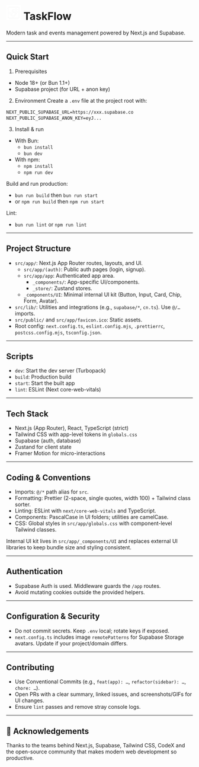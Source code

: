 # <img src="./src/public/logo.png" width="40" /> TaskFlow

Modern task and events management powered by Next.js and Supabase.

---

## Quick Start

1. Prerequisites

- Node 18+ (or Bun 1.1+)
- Supabase project (for URL + anon key)

2. Environment
   Create a `.env` file at the project root with:

```
NEXT_PUBLIC_SUPABASE_URL=https://xxx.supabase.co
NEXT_PUBLIC_SUPABASE_ANON_KEY=eyJ...
```

3. Install & run

- With Bun:
  - `bun install`
  - `bun dev`
- With npm:
  - `npm install`
  - `npm run dev`

Build and run production:

- `bun run build` then `bun run start`
- or `npm run build` then `npm run start`

Lint:

- `bun run lint` or `npm run lint`

---

## Project Structure

- `src/app/`: Next.js App Router routes, layouts, and UI.
  - `src/app/(auth)`: Public auth pages (login, signup).
  - `src/app/app`: Authenticated app area.
    - `_components/`: App-specific UI/components.
    - `_store/`: Zustand stores.
  - `_components/UI`: Minimal internal UI kit (Button, Input, Card, Chip, Form, Avatar).
- `src/lib/`: Utilities and integrations (e.g., `supabase/*`, `cn.ts`). Use `@/…` imports.
- `src/public/` and `src/app/favicon.ico`: Static assets.
- Root config: `next.config.ts`, `eslint.config.mjs`, `.prettierrc`, `postcss.config.mjs`, `tsconfig.json`.

---

## Scripts

- `dev`: Start the dev server (Turbopack)
- `build`: Production build
- `start`: Start the built app
- `lint`: ESLint (Next core-web-vitals)

---

## Tech Stack

- Next.js (App Router), React, TypeScript (strict)
- Tailwind CSS with app-level tokens in `globals.css`
- Supabase (auth, database)
- Zustand for client state
- Framer Motion for micro-interactions

---

## Coding & Conventions

- Imports: `@/*` path alias for `src`.
- Formatting: Prettier (2-space, single quotes, width 100) + Tailwind class sorter.
- Linting: ESLint with `next/core-web-vitals` and TypeScript.
- Components: PascalCase in UI folders; utilities are camelCase.
- CSS: Global styles in `src/app/globals.css` with component-level Tailwind classes.

Internal UI kit lives in `src/app/_components/UI` and replaces external UI libraries to keep bundle size and styling consistent.

---

## Authentication

- Supabase Auth is used. Middleware guards the `/app` routes.
- Avoid mutating cookies outside the provided helpers.

---

## Configuration & Security

- Do not commit secrets. Keep `.env` local; rotate keys if exposed.
- `next.config.ts` includes image `remotePatterns` for Supabase Storage avatars. Update if your project/domain differs.

---

## Contributing

- Use Conventional Commits (e.g., `feat(app): …`, `refactor(sidebar): …`, `chore: …`).
- Open PRs with a clear summary, linked issues, and screenshots/GIFs for UI changes.
- Ensure `lint` passes and remove stray console logs.

---

## 🙏 Acknowledgements

Thanks to the teams behind Next.js, Supabase, Tailwind CSS, CodeX and the open-source community that makes modern web development so productive.
